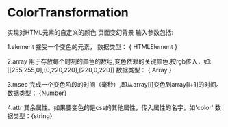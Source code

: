 # ColorTransformation
实现对HTML元素的自定义的颜色
页面变幻背景
输入参数包括:

1.element
接受一个变色的元素，
数据类型： {  HTMLElement  } 

2.array
用于存放每个时刻的颜色的数组,变色依赖的关键颜色.按rgb传入，如:[[255,255,0],[0,220,220],[220,0,220]]
数据类型： {  Array  } 

3.msec
完成一个变色阶段的时间（毫秒）,即从array[i]变色到array[i+1]的时间。
数据类型： {Number}

4.attr 
其余属性。如果要变色的是css的其他属性，传入属性的名字，如'color'
数据类型：{string}
